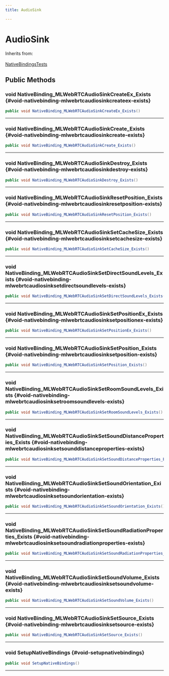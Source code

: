 ```yaml
---
title: AudioSink

---
```


# AudioSink







Inherits from: <br></br>[NativeBindingsTests](/unity-api/api/UnitySDKEditorTests/UnitySDKEditorTests.NativeBindingsTests.md)




## Public Methods

### void NativeBinding_MLWebRTCAudioSinkCreateEx_Exists {#void-nativebinding-mlwebrtcaudiosinkcreateex-exists}

```csharp
public void NativeBinding_MLWebRTCAudioSinkCreateEx_Exists()
```






-----------

### void NativeBinding_MLWebRTCAudioSinkCreate_Exists {#void-nativebinding-mlwebrtcaudiosinkcreate-exists}

```csharp
public void NativeBinding_MLWebRTCAudioSinkCreate_Exists()
```






-----------

### void NativeBinding_MLWebRTCAudioSinkDestroy_Exists {#void-nativebinding-mlwebrtcaudiosinkdestroy-exists}

```csharp
public void NativeBinding_MLWebRTCAudioSinkDestroy_Exists()
```






-----------

### void NativeBinding_MLWebRTCAudioSinkResetPosition_Exists {#void-nativebinding-mlwebrtcaudiosinkresetposition-exists}

```csharp
public void NativeBinding_MLWebRTCAudioSinkResetPosition_Exists()
```






-----------

### void NativeBinding_MLWebRTCAudioSinkSetCacheSize_Exists {#void-nativebinding-mlwebrtcaudiosinksetcachesize-exists}

```csharp
public void NativeBinding_MLWebRTCAudioSinkSetCacheSize_Exists()
```






-----------

### void NativeBinding_MLWebRTCAudioSinkSetDirectSoundLevels_Exists {#void-nativebinding-mlwebrtcaudiosinksetdirectsoundlevels-exists}

```csharp
public void NativeBinding_MLWebRTCAudioSinkSetDirectSoundLevels_Exists()
```






-----------

### void NativeBinding_MLWebRTCAudioSinkSetPositionEx_Exists {#void-nativebinding-mlwebrtcaudiosinksetpositionex-exists}

```csharp
public void NativeBinding_MLWebRTCAudioSinkSetPositionEx_Exists()
```






-----------

### void NativeBinding_MLWebRTCAudioSinkSetPosition_Exists {#void-nativebinding-mlwebrtcaudiosinksetposition-exists}

```csharp
public void NativeBinding_MLWebRTCAudioSinkSetPosition_Exists()
```






-----------

### void NativeBinding_MLWebRTCAudioSinkSetRoomSoundLevels_Exists {#void-nativebinding-mlwebrtcaudiosinksetroomsoundlevels-exists}

```csharp
public void NativeBinding_MLWebRTCAudioSinkSetRoomSoundLevels_Exists()
```






-----------

### void NativeBinding_MLWebRTCAudioSinkSetSoundDistanceProperties_Exists {#void-nativebinding-mlwebrtcaudiosinksetsounddistanceproperties-exists}

```csharp
public void NativeBinding_MLWebRTCAudioSinkSetSoundDistanceProperties_Exists()
```






-----------

### void NativeBinding_MLWebRTCAudioSinkSetSoundOrientation_Exists {#void-nativebinding-mlwebrtcaudiosinksetsoundorientation-exists}

```csharp
public void NativeBinding_MLWebRTCAudioSinkSetSoundOrientation_Exists()
```






-----------

### void NativeBinding_MLWebRTCAudioSinkSetSoundRadiationProperties_Exists {#void-nativebinding-mlwebrtcaudiosinksetsoundradiationproperties-exists}

```csharp
public void NativeBinding_MLWebRTCAudioSinkSetSoundRadiationProperties_Exists()
```






-----------

### void NativeBinding_MLWebRTCAudioSinkSetSoundVolume_Exists {#void-nativebinding-mlwebrtcaudiosinksetsoundvolume-exists}

```csharp
public void NativeBinding_MLWebRTCAudioSinkSetSoundVolume_Exists()
```






-----------

### void NativeBinding_MLWebRTCAudioSinkSetSource_Exists {#void-nativebinding-mlwebrtcaudiosinksetsource-exists}

```csharp
public void NativeBinding_MLWebRTCAudioSinkSetSource_Exists()
```






-----------

### void SetupNativeBindings {#void-setupnativebindings}

```csharp
public void SetupNativeBindings()
```






-----------

